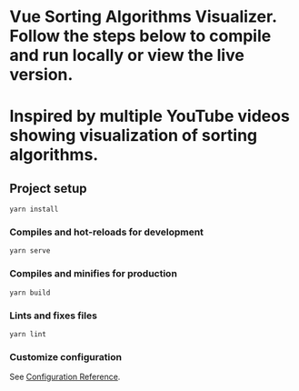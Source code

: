 # Vue Sorting Algorithms Visualizer. Follow the steps below to compile and run locally or view the live version.
# Inspired by multiple YouTube videos showing visualization of sorting algorithms.

## Project setup
```
yarn install
```

### Compiles and hot-reloads for development
```
yarn serve
```

### Compiles and minifies for production
```
yarn build
```

### Lints and fixes files
```
yarn lint
```

### Customize configuration
See [Configuration Reference](https://cli.vuejs.org/config/).
